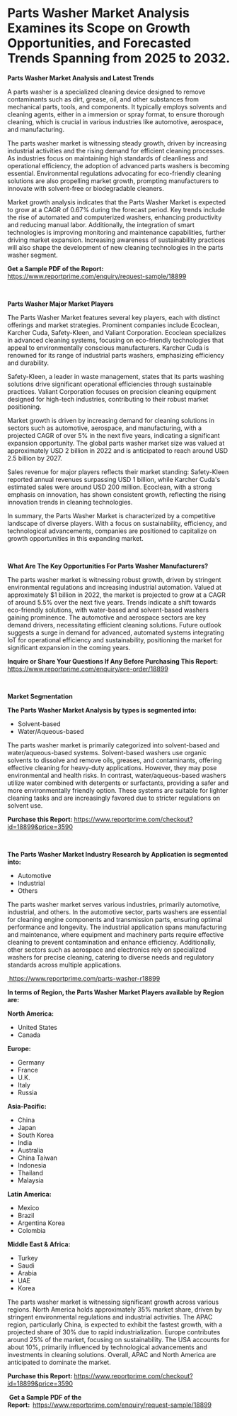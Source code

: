 <p><h1>Parts Washer Market Analysis Examines its Scope on Growth Opportunities, and Forecasted Trends Spanning from 2025 to 2032.</h1></p><p><strong>Parts Washer Market Analysis and Latest Trends</strong></p>
<p><p>A parts washer is a specialized cleaning device designed to remove contaminants such as dirt, grease, oil, and other substances from mechanical parts, tools, and components. It typically employs solvents and cleaning agents, either in a immersion or spray format, to ensure thorough cleaning, which is crucial in various industries like automotive, aerospace, and manufacturing.</p><p>The parts washer market is witnessing steady growth, driven by increasing industrial activities and the rising demand for efficient cleaning processes. As industries focus on maintaining high standards of cleanliness and operational efficiency, the adoption of advanced parts washers is becoming essential. Environmental regulations advocating for eco-friendly cleaning solutions are also propelling market growth, prompting manufacturers to innovate with solvent-free or biodegradable cleaners.</p><p>Market growth analysis indicates that the Parts Washer Market is expected to grow at a CAGR of 0.67% during the forecast period. Key trends include the rise of automated and computerized washers, enhancing productivity and reducing manual labor. Additionally, the integration of smart technologies is improving monitoring and maintenance capabilities, further driving market expansion. Increasing awareness of sustainability practices will also shape the development of new cleaning technologies in the parts washer segment.</p></p>
<p><strong>Get a Sample PDF of the Report:&nbsp;</strong> <a href="https://www.reportprime.com/enquiry/request-sample/18899?utm_campaign=4531&utm_medium=2&utm_source=Github&utm_content=ia&utm_term=19052025&utm_id=parts-washer">https://www.reportprime.com/enquiry/request-sample/18899</a></p>
<p>&nbsp;</p>
<p><strong>Parts Washer Major Market Players</strong></p>
<p><p>The Parts Washer Market features several key players, each with distinct offerings and market strategies. Prominent companies include Ecoclean, Karcher Cuda, Safety-Kleen, and Valiant Corporation. Ecoclean specializes in advanced cleaning systems, focusing on eco-friendly technologies that appeal to environmentally conscious manufacturers. Karcher Cuda is renowned for its range of industrial parts washers, emphasizing efficiency and durability.</p><p>Safety-Kleen, a leader in waste management, states that its parts washing solutions drive significant operational efficiencies through sustainable practices. Valiant Corporation focuses on precision cleaning equipment designed for high-tech industries, contributing to their robust market positioning. </p><p>Market growth is driven by increasing demand for cleaning solutions in sectors such as automotive, aerospace, and manufacturing, with a projected CAGR of over 5% in the next five years, indicating a significant expansion opportunity. The global parts washer market size was valued at approximately USD 2 billion in 2022 and is anticipated to reach around USD 2.5 billion by 2027.</p><p>Sales revenue for major players reflects their market standing: Safety-Kleen reported annual revenues surpassing USD 1 billion, while Karcher Cuda's estimated sales were around USD 200 million. Ecoclean, with a strong emphasis on innovation, has shown consistent growth, reflecting the rising innovation trends in cleaning technologies.</p><p>In summary, the Parts Washer Market is characterized by a competitive landscape of diverse players. With a focus on sustainability, efficiency, and technological advancements, companies are positioned to capitalize on growth opportunities in this expanding market.</p></p>
<p>&nbsp;</p>
<p><strong>What Are The Key Opportunities For Parts Washer Manufacturers?</strong></p>
<p><p>The parts washer market is witnessing robust growth, driven by stringent environmental regulations and increasing industrial automation. Valued at approximately $1 billion in 2022, the market is projected to grow at a CAGR of around 5.5% over the next five years. Trends indicate a shift towards eco-friendly solutions, with water-based and solvent-based washers gaining prominence. The automotive and aerospace sectors are key demand drivers, necessitating efficient cleaning solutions. Future outlook suggests a surge in demand for advanced, automated systems integrating IoT for operational efficiency and sustainability, positioning the market for significant expansion in the coming years.</p></p>
<p><strong>Inquire or Share Your Questions If Any Before Purchasing This Report:</strong> <a href="https://www.reportprime.com/enquiry/pre-order/18899?utm_campaign=4531&utm_medium=2&utm_source=Github&utm_content=ia&utm_term=19052025&utm_id=parts-washer">https://www.reportprime.com/enquiry/pre-order/18899</a></p>
<p>&nbsp;</p>
<p><strong>Market Segmentation</strong></p>
<p><strong>The Parts Washer Market Analysis by types is segmented into:</strong></p>
<p><ul><li>Solvent-based</li><li>Water/Aqueous-based</li></ul></p>
<p><p>The parts washer market is primarily categorized into solvent-based and water/aqueous-based systems. Solvent-based washers use organic solvents to dissolve and remove oils, greases, and contaminants, offering effective cleaning for heavy-duty applications. However, they may pose environmental and health risks. In contrast, water/aqueous-based washers utilize water combined with detergents or surfactants, providing a safer and more environmentally friendly option. These systems are suitable for lighter cleaning tasks and are increasingly favored due to stricter regulations on solvent use.</p></p>
<p><strong>Purchase this Report:&nbsp;</strong><a href="https://www.reportprime.com/checkout?id=18899&price=3590&utm_campaign=4531&utm_medium=2&utm_source=Github&utm_content=ia&utm_term=19052025&utm_id=parts-washer">https://www.reportprime.com/checkout?id=18899&price=3590</a></p>
<p>&nbsp;</p>
<p><strong>The Parts Washer Market Industry Research by Application is segmented into:</strong></p>
<p><ul><li>Automotive</li><li>Industrial</li><li>Others</li></ul></p>
<p><p>The parts washer market serves various industries, primarily automotive, industrial, and others. In the automotive sector, parts washers are essential for cleaning engine components and transmission parts, ensuring optimal performance and longevity. The industrial application spans manufacturing and maintenance, where equipment and machinery parts require effective cleaning to prevent contamination and enhance efficiency. Additionally, other sectors such as aerospace and electronics rely on specialized washers for precise cleaning, catering to diverse needs and regulatory standards across multiple applications.</p></p>
<p><a href="https://www.reportprime.com/parts-washer-r18899?utm_campaign=4531&utm_medium=2&utm_source=Github&utm_content=ia&utm_term=19052025&utm_id=parts-washer">&nbsp;https://www.reportprime.com/parts-washer-r18899</a></p>
<p><strong>In terms of Region, the Parts Washer Market Players available by Region are:</strong></p>
<p>
    <p> <strong> North America: </strong>
        <ul>
            <li>United States</li>
            <li>Canada</li>
        </ul>
        </p> 
    <p> <strong> Europe: </strong>
        <ul>
            <li>Germany</li>
            <li>France</li>
            <li>U.K.</li>
            <li>Italy</li>
            <li>Russia</li>
        </ul>
        </p> 
    <p> <strong> Asia-Pacific: </strong>
        <ul>
            <li>China</li>
            <li>Japan</li>
            <li>South Korea</li>
            <li>India</li>
            <li>Australia</li>
            <li>China Taiwan</li>
            <li>Indonesia</li>
            <li>Thailand</li>
            <li>Malaysia</li>
        </ul>
        </p> 
    <p> <strong> Latin America: </strong>
        <ul>
            <li>Mexico</li>
            <li>Brazil</li>
            <li>Argentina Korea</li>
            <li>Colombia</li>
        </ul>
        </p> 
    <p> <strong> Middle East & Africa: </strong>
        <ul>
            <li>Turkey</li>
            <li>Saudi</li>
            <li>Arabia</li>
            <li>UAE</li>
            <li>Korea</li>
        </ul>
    </p>
    </p>
<p><p>The parts washer market is witnessing significant growth across various regions. North America holds approximately 35% market share, driven by stringent environmental regulations and industrial activities. The APAC region, particularly China, is expected to exhibit the fastest growth, with a projected share of 30% due to rapid industrialization. Europe contributes around 25% of the market, focusing on sustainability. The USA accounts for about 10%, primarily influenced by technological advancements and investments in cleaning solutions. Overall, APAC and North America are anticipated to dominate the market.</p></p>
<p><strong>Purchase this Report: </strong><a href="https://www.reportprime.com/checkout?id=18899&price=3590&utm_campaign=4531&utm_medium=2&utm_source=Github&utm_content=ia&utm_term=19052025&utm_id=parts-washer">https://www.reportprime.com/checkout?id=18899&price=3590</a></p>
<p>&nbsp;<strong>Get a Sample PDF of the Report:&nbsp;&nbsp;</strong><a href="https://www.reportprime.com/enquiry/request-sample/18899?utm_campaign=4531&utm_medium=2&utm_source=Github&utm_content=ia&utm_term=19052025&utm_id=parts-washer">https://www.reportprime.com/enquiry/request-sample/18899</a></p>
<p><strong></strong></p>
<p><p></p><p></p><p></p></p>